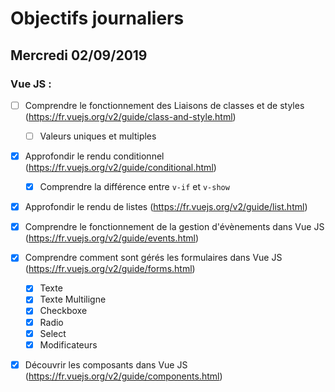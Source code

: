 # Objectifs journaliers

## Mercredi 02/09/2019


### Vue JS : 

  * [ ] Comprendre le fonctionnement des Liaisons de classes et de styles (https://fr.vuejs.org/v2/guide/class-and-style.html)
    * [ ] Valeurs uniques et multiples

  * [x] Approfondir le rendu conditionnel (https://fr.vuejs.org/v2/guide/conditional.html)
    * [x] Comprendre la différence entre `v-if` et `v-show`

  * [x] Approfondir le rendu de listes (https://fr.vuejs.org/v2/guide/list.html)

  * [x] Comprendre le fonctionnement de la gestion d'évènements dans Vue JS (https://fr.vuejs.org/v2/guide/events.html)

  * [x] Comprendre comment sont gérés les formulaires dans Vue JS (https://fr.vuejs.org/v2/guide/forms.html)
    * [x] Texte
    * [x] Texte Multiligne
    * [x] Checkboxe
    * [x] Radio
    * [x] Select
    * [x] Modificateurs

  * [x] Découvrir les composants dans Vue JS (https://fr.vuejs.org/v2/guide/components.html)
